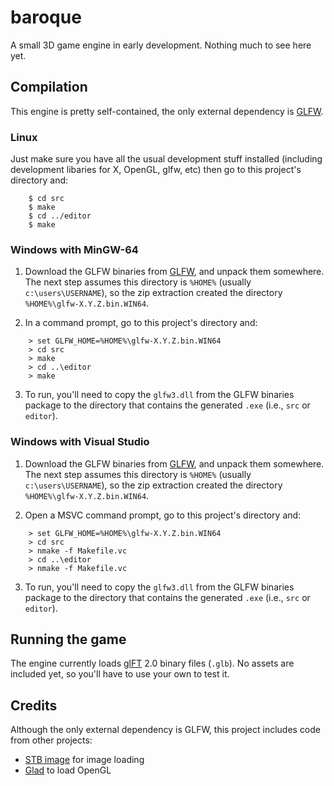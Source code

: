 # baroque

A small 3D game engine in early development. Nothing much to see here yet.

## Compilation

This engine is pretty self-contained, the only external dependency is [GLFW](http://www.glfw.org/).

### Linux

Just make sure you have all the usual development stuff installed (including development libaries
for X, OpenGL, glfw, etc) then go to this project's directory and:

```
    $ cd src
    $ make
    $ cd ../editor
    $ make
```

### Windows with MinGW-64

1. Download the GLFW binaries from [GLFW](http://www.glfw.org/), and unpack
them somewhere. The next step assumes this directory is `%HOME%`
(usually `c:\users\USERNAME`), so the zip extraction created the
directory `%HOME%\glfw-X.Y.Z.bin.WIN64`.

2. In a command prompt, go to this project's directory and:

````
    > set GLFW_HOME=%HOME%\glfw-X.Y.Z.bin.WIN64
    > cd src
    > make
    > cd ..\editor
    > make
````

3. To run, you'll need to copy the `glfw3.dll` from the GLFW binaries package to the directory
that contains the generated `.exe` (i.e., `src` or `editor`).

### Windows with Visual Studio

1. Download the GLFW binaries from [GLFW](http://www.glfw.org/), and unpack
them somewhere. The next step assumes this directory is `%HOME%`
(usually `c:\users\USERNAME`), so the zip extraction created the
directory `%HOME%\glfw-X.Y.Z.bin.WIN64`.

2. Open a MSVC command prompt, go to this project's directory and:

````
    > set GLFW_HOME=%HOME%\glfw-X.Y.Z.bin.WIN64
    > cd src
    > nmake -f Makefile.vc
    > cd ..\editor
    > nmake -f Makefile.vc
````

3. To run, you'll need to copy the `glfw3.dll` from the GLFW binaries package to the directory
that contains the generated `.exe` (i.e., `src` or `editor`).

## Running the game

The engine currently loads [glFT](https://www.khronos.org/gltf/) 2.0 binary files (`.glb`).
No assets are included yet, so you'll have to use your own to test it.

## Credits

Although the only external dependency is GLFW, this project includes code from other projects:

- [STB image](https://github.com/nothings/stb) for image loading
- [Glad](http://glad.dav1d.de/) to load OpenGL

